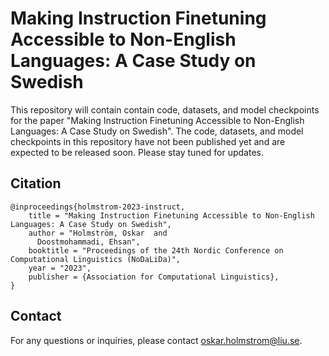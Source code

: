 # Making Instruction Finetuning Accessible to Non-English Languages: A Case Study on Swedish

This repository will contain contain code, datasets, and model checkpoints for the paper "Making Instruction Finetuning Accessible to Non-English Languages: A Case Study on Swedish". The code, datasets, and model checkpoints in this repository have not been published yet and are expected to be released soon. Please stay tuned for updates.

## Citation
```
@inproceedings{holmstrom-2023-instruct,
    title = "Making Instruction Finetuning Accessible to Non-English Languages: A Case Study on Swedish",
    author = "Holmström, Oskar  and
      Doostmohammadi, Ehsan",
    booktitle = "Proceedings of the 24th Nordic Conference on Computational Linguistics (NoDaLiDa)",
    year = "2023",
    publisher = {Association for Computational Linguistics},
}
```
## Contact

For any questions or inquiries, please contact oskar.holmstrom@liu.se.
